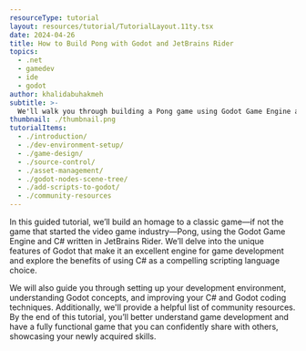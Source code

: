```yaml
---
resourceType: tutorial
layout: resources/tutorial/TutorialLayout.11ty.tsx
date: 2024-04-26
title: How to Build Pong with Godot and JetBrains Rider
topics:
  - .net
  - gamedev
  - ide
  - godot
author: khalidabuhakmeh
subtitle: >-
  We'll walk you through building a Pong game using Godot Game Engine and JetBrains Rider.
thumbnail: ./thumbnail.png
tutorialItems:
  - ./introduction/
  - ./dev-environment-setup/
  - ./game-design/
  - ./source-control/
  - ./asset-management/
  - ./godot-nodes-scene-tree/
  - ./add-scripts-to-godot/
  - ./community-resources
---
```


In this guided tutorial, we’ll build an homage to a classic game—if not the game that started the video game industry—Pong, using the Godot Game Engine and C# written in JetBrains Rider. We’ll delve into the unique features of Godot that make it an excellent engine for game development and explore the benefits of using C# as a compelling scripting language choice.

We will also guide you through setting up your development environment, understanding Godot concepts, and improving your C# and Godot coding techniques. Additionally, we'll provide a helpful list of community resources. By the end of this tutorial, you’ll better understand game development and have a fully functional game that you can confidently share with others, showcasing your newly acquired skills.
